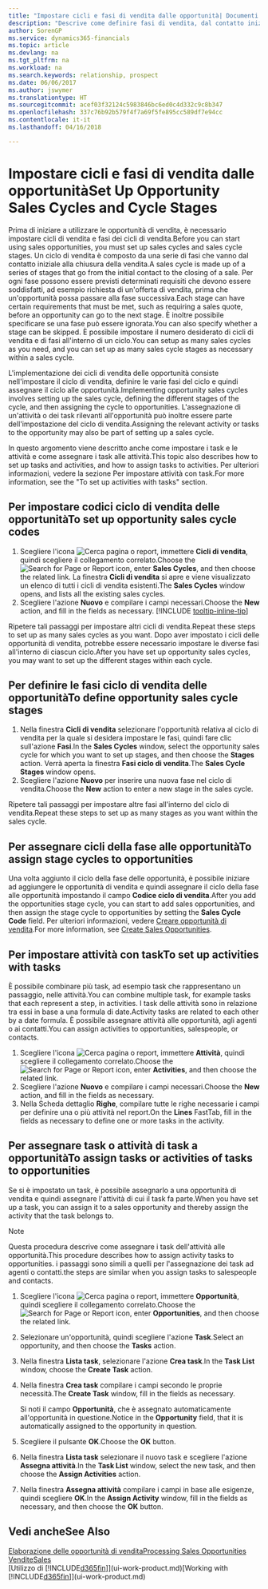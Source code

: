 ```yaml
---
title: "Impostare cicli e fasi di vendita dalle opportunità| Documenti Microsoft"
description: "Descrive come definire fasi di vendita, dal contatto iniziale alla chiusura, per creare un ciclo di vendita e assegnarlo alle opportunità in Finance and Operations, Business edition."
author: SorenGP
ms.service: dynamics365-financials
ms.topic: article
ms.devlang: na
ms.tgt_pltfrm: na
ms.workload: na
ms.search.keywords: relationship, prospect
ms.date: 06/06/2017
ms.author: jswymer
ms.translationtype: HT
ms.sourcegitcommit: acef03f32124c5983846bc6ed0c4d332c9c8b347
ms.openlocfilehash: 337c76b92b579f4f7a69f5fe895cc589df7e94cc
ms.contentlocale: it-it
ms.lasthandoff: 04/16/2018

---
```

# <a name="set-up-opportunity-sales-cycles-and-cycle-stages"></a><span data-ttu-id="dbc13-103">Impostare cicli e fasi di vendita dalle opportunità</span><span class="sxs-lookup"><span data-stu-id="dbc13-103">Set Up Opportunity Sales Cycles and Cycle Stages</span></span>
<span data-ttu-id="dbc13-104">Prima di iniziare a utilizzare le opportunità di vendita, è necessario impostare cicli di vendita e fasi dei cicli di vendita.</span><span class="sxs-lookup"><span data-stu-id="dbc13-104">Before you can start using sales opportunities, you must set up sales cycles and sales cycle stages.</span></span> <span data-ttu-id="dbc13-105">Un ciclo di vendita è composto da una serie di fasi che vanno dal contatto iniziale alla chiusura della vendita.</span><span class="sxs-lookup"><span data-stu-id="dbc13-105">A sales cycle is made up of a series of stages that go from the initial contact to the closing of a sale.</span></span> <span data-ttu-id="dbc13-106">Per ogni fase possono essere previsti determinati requisiti che devono essere soddisfatti, ad esempio richiesta di un'offerta di vendita, prima che un'opportunità possa passare alla fase successiva.</span><span class="sxs-lookup"><span data-stu-id="dbc13-106">Each stage can have certain requirements that must be met, such as requiring a sales quote, before an opportunity can go to the next stage.</span></span> <span data-ttu-id="dbc13-107">È inoltre possibile specificare se una fase può essere ignorata.</span><span class="sxs-lookup"><span data-stu-id="dbc13-107">You can also specify whether a stage can be skipped.</span></span> <span data-ttu-id="dbc13-108">È possibile impostare il numero desiderato di cicli di vendita e di fasi all'interno di un ciclo.</span><span class="sxs-lookup"><span data-stu-id="dbc13-108">You can setup as many sales cycles as you need, and you can set up as many sales cycle stages as necessary within a sales cycle.</span></span>

<span data-ttu-id="dbc13-109">L'implementazione dei cicli di vendita delle opportunità consiste nell'impostare il ciclo di vendita, definire le varie fasi del ciclo e quindi assegnare il ciclo alle opportunità.</span><span class="sxs-lookup"><span data-stu-id="dbc13-109">Implementing opportunity sales cycles involves setting up the sales cycle, defining the different stages of the cycle, and then assigning the cycle to opportunities.</span></span> <span data-ttu-id="dbc13-110">L'assegnazione di un'attività o dei task rilevanti all'opportunità può inoltre essere parte dell'impostazione del ciclo di vendita.</span><span class="sxs-lookup"><span data-stu-id="dbc13-110">Assigning the relevant activity or tasks to the opportunity may also be part of setting up a sales cycle.</span></span>

<span data-ttu-id="dbc13-111">In questo argomento viene descritto anche come impostare i task e le attività e come assegnare i task alle attività.</span><span class="sxs-lookup"><span data-stu-id="dbc13-111">This topic also describes how to set up tasks and activities, and how to assign tasks to activities.</span></span> <span data-ttu-id="dbc13-112">Per ulteriori informazioni, vedere la sezione Per impostare attività con task.</span><span class="sxs-lookup"><span data-stu-id="dbc13-112">For more information, see the "To set up activities with tasks" section.</span></span>

## <a name="to-set-up-opportunity-sales-cycle-codes"></a><span data-ttu-id="dbc13-113">Per impostare codici ciclo di vendita delle opportunità</span><span class="sxs-lookup"><span data-stu-id="dbc13-113">To set up opportunity sales cycle codes</span></span>
1. <span data-ttu-id="dbc13-114">Scegliere l'icona ![Cerca pagina o report](media/ui-search/search_small.png "icona Cerca pagina o report"), immettere **Cicli di vendita**, quindi scegliere il collegamento correlato.</span><span class="sxs-lookup"><span data-stu-id="dbc13-114">Choose the ![Search for Page or Report](media/ui-search/search_small.png "Search for Page or Report icon") icon, enter **Sales Cycles**, and then choose the related link.</span></span> <span data-ttu-id="dbc13-115">La finestra **Cicli di vendita** si apre e viene visualizzato un elenco di tutti i cicli di vendita esistenti.</span><span class="sxs-lookup"><span data-stu-id="dbc13-115">The **Sales Cycles** window opens, and lists all the existing sales cycles.</span></span>
2. <span data-ttu-id="dbc13-116">Scegliere l'azione **Nuovo** e compilare i campi necessari.</span><span class="sxs-lookup"><span data-stu-id="dbc13-116">Choose the **New** action, and fill in the fields as necessary.</span></span> [!INCLUDE [tooltip-inline-tip](includes/tooltip-inline-tip_md.md)]

<span data-ttu-id="dbc13-117">Ripetere tali passaggi per impostare altri cicli di vendita.</span><span class="sxs-lookup"><span data-stu-id="dbc13-117">Repeat these steps to set up as many sales cycles as you want.</span></span> <span data-ttu-id="dbc13-118">Dopo aver impostato i cicli delle opportunità di vendita, potrebbe essere necessario impostare le diverse fasi all'interno di ciascun ciclo.</span><span class="sxs-lookup"><span data-stu-id="dbc13-118">After you have set up opportunity sales cycles, you may want to set up the different stages within each cycle.</span></span>

## <a name="to-define-opportunity-sales-cycle-stages"></a><span data-ttu-id="dbc13-119">Per definire le fasi ciclo di vendita delle opportunità</span><span class="sxs-lookup"><span data-stu-id="dbc13-119">To define opportunity sales cycle stages</span></span>
1. <span data-ttu-id="dbc13-120">Nella finestra **Cicli di vendita** selezionare l'opportunità relativa al ciclo di vendita per la quale si desidera impostare le fasi, quindi fare clic sull'azione **Fasi**.</span><span class="sxs-lookup"><span data-stu-id="dbc13-120">In the **Sales Cycles** window, select the opportunity sales cycle for which you want to set up stages, and then choose the **Stages** action.</span></span> <span data-ttu-id="dbc13-121">Verrà aperta la finestra **Fasi ciclo di vendita**.</span><span class="sxs-lookup"><span data-stu-id="dbc13-121">The **Sales Cycle Stages** window opens.</span></span>
2. <span data-ttu-id="dbc13-122">Scegliere l'azione **Nuovo** per inserire una nuova fase nel ciclo di vendita.</span><span class="sxs-lookup"><span data-stu-id="dbc13-122">Choose the **New** action to enter a new stage in the sales cycle.</span></span>

<span data-ttu-id="dbc13-123">Ripetere tali passaggi per impostare altre fasi all'interno del ciclo di vendita.</span><span class="sxs-lookup"><span data-stu-id="dbc13-123">Repeat these steps to set up as many stages as you want within the sales cycle.</span></span>

## <a name="to-assign-stage-cycles-to-opportunities"></a><span data-ttu-id="dbc13-124">Per assegnare cicli della fase alle opportunità</span><span class="sxs-lookup"><span data-stu-id="dbc13-124">To assign stage cycles to opportunities</span></span>
<span data-ttu-id="dbc13-125">Una volta aggiunto il ciclo della fase delle opportunità, è possibile iniziare ad aggiungere le opportunità di vendita e quindi assegnare il ciclo della fase alle opportunità impostando il campo **Codice ciclo di vendita**.</span><span class="sxs-lookup"><span data-stu-id="dbc13-125">After you add the opportunities stage cycle, you can start to add sales opportunities, and then assign the stage cycle to opportunities by setting the **Sales Cycle Code** field.</span></span> <span data-ttu-id="dbc13-126">Per ulteriori informazioni, vedere [Creare opportunità di vendita](marketing-how-create-opportunities.md).</span><span class="sxs-lookup"><span data-stu-id="dbc13-126">For more information, see [Create Sales Opportunities](marketing-how-create-opportunities.md).</span></span>

## <a name="to-set-up-activities-with-tasks"></a><span data-ttu-id="dbc13-127">Per impostare attività con task</span><span class="sxs-lookup"><span data-stu-id="dbc13-127">To set up activities with tasks</span></span>
<span data-ttu-id="dbc13-128">È possibile combinare più task, ad esempio task che rappresentano un passaggio, nelle attività.</span><span class="sxs-lookup"><span data-stu-id="dbc13-128">You can combine multiple task, for example tasks that each represent a step, in activities.</span></span> <span data-ttu-id="dbc13-129">I task delle attività sono in relazione tra essi in base a una formula di date.</span><span class="sxs-lookup"><span data-stu-id="dbc13-129">Activity tasks are related to each other by a date formula.</span></span> <span data-ttu-id="dbc13-130">È possibile assegnare attività alle opportunità, agli agenti o ai contatti.</span><span class="sxs-lookup"><span data-stu-id="dbc13-130">You can assign activities to opportunities, salespeople, or contacts.</span></span>

1. <span data-ttu-id="dbc13-131">Scegliere l'icona ![Cerca pagina o report](media/ui-search/search_small.png "icona Cerca pagina o report"), immettere **Attività**, quindi scegliere il collegamento correlato.</span><span class="sxs-lookup"><span data-stu-id="dbc13-131">Choose the ![Search for Page or Report](media/ui-search/search_small.png "Search for Page or Report icon") icon, enter **Activities**, and then choose the related link.</span></span>
2. <span data-ttu-id="dbc13-132">Scegliere l'azione **Nuovo** e compilare i campi necessari.</span><span class="sxs-lookup"><span data-stu-id="dbc13-132">Choose the **New** action, and fill in the fields as necessary.</span></span>
3. <span data-ttu-id="dbc13-133">Nella Scheda dettaglio **Righe**, compilare tutte le righe necessarie i campi per definire una o più attività nel report.</span><span class="sxs-lookup"><span data-stu-id="dbc13-133">On the **Lines** FastTab, fill in the fields as necessary to define one or more tasks in the activity.</span></span>

## <a name="to-assign-tasks-or-activities-of-tasks-to-opportunities"></a><span data-ttu-id="dbc13-134">Per assegnare task o attività di task a opportunità</span><span class="sxs-lookup"><span data-stu-id="dbc13-134">To assign tasks or activities of tasks to opportunities</span></span>
<span data-ttu-id="dbc13-135">Se si è impostato un task, è possibile assegnarlo a una opportunità di vendita e quindi assegnare l'attività di cui il task fa parte.</span><span class="sxs-lookup"><span data-stu-id="dbc13-135">When you have set up a task, you can assign it to a sales opportunity and thereby assign the activity that the task belongs to.</span></span>

> [!NOTE]  
>   <span data-ttu-id="dbc13-136">Questa procedura descrive come assegnare i task dell'attività alle opportunità.</span><span class="sxs-lookup"><span data-stu-id="dbc13-136">This procedure describes how to assign activity tasks to opportunities.</span></span> <span data-ttu-id="dbc13-137">i passaggi sono simili a quelli per l'assegnazione dei task ad agenti o contatti.</span><span class="sxs-lookup"><span data-stu-id="dbc13-137">the steps are similar when you assign tasks to salespeople and contacts.</span></span>

1. <span data-ttu-id="dbc13-138">Scegliere l'icona ![Cerca pagina o report](media/ui-search/search_small.png "icona Cerca pagina o report"), immettere **Opportunità**, quindi scegliere il collegamento correlato.</span><span class="sxs-lookup"><span data-stu-id="dbc13-138">Choose the ![Search for Page or Report](media/ui-search/search_small.png "Search for Page or Report icon") icon, enter **Opportunities**, and then choose the related link.</span></span>
2. <span data-ttu-id="dbc13-139">Selezionare un'opportunità, quindi scegliere l'azione **Task**.</span><span class="sxs-lookup"><span data-stu-id="dbc13-139">Select an opportunity, and then choose the **Tasks** action.</span></span>
3. <span data-ttu-id="dbc13-140">Nella finestra **Lista task**, selezionare l'azione **Crea task**.</span><span class="sxs-lookup"><span data-stu-id="dbc13-140">In the **Task List** window, choose the **Create Task** action.</span></span>
4.  <span data-ttu-id="dbc13-141">Nella finestra **Crea task** compilare i campi secondo le proprie necessità.</span><span class="sxs-lookup"><span data-stu-id="dbc13-141">The **Create Task** window, fill in the fields as necessary.</span></span>

    <span data-ttu-id="dbc13-142">Si noti il campo **Opportunità**, che è assegnato automaticamente all'opportunità in questione.</span><span class="sxs-lookup"><span data-stu-id="dbc13-142">Notice in the **Opportunity** field, that it is automatically assigned to the opportunity in question.</span></span>
5. <span data-ttu-id="dbc13-143">Scegliere il pulsante **OK**.</span><span class="sxs-lookup"><span data-stu-id="dbc13-143">Choose the **OK** button.</span></span>
6. <span data-ttu-id="dbc13-144">Nella finestra **Lista task** selezionare il nuovo task e scegliere l'azione **Assegna attività**.</span><span class="sxs-lookup"><span data-stu-id="dbc13-144">In the **Task List** window, select the new task, and then choose the **Assign Activities** action.</span></span>
7. <span data-ttu-id="dbc13-145">Nella finestra **Assegna attività** compilare i campi in base alle esigenze, quindi scegliere **OK**.</span><span class="sxs-lookup"><span data-stu-id="dbc13-145">In the **Assign Activity** window, fill in the fields as necessary, and then choose the **OK** button.</span></span>

## <a name="see-also"></a><span data-ttu-id="dbc13-146">Vedi anche</span><span class="sxs-lookup"><span data-stu-id="dbc13-146">See Also</span></span>
[<span data-ttu-id="dbc13-147">Elaborazione delle opportunità di vendita</span><span class="sxs-lookup"><span data-stu-id="dbc13-147">Processing Sales Opportunities</span></span>](marketing-processing-sales-opportunities.md)  
[<span data-ttu-id="dbc13-148">Vendite</span><span class="sxs-lookup"><span data-stu-id="dbc13-148">Sales</span></span>](sales-manage-sales.md)  
<span data-ttu-id="dbc13-149">[Utilizzo di [!INCLUDE[d365fin](includes/d365fin_md.md)]](ui-work-product.md)</span><span class="sxs-lookup"><span data-stu-id="dbc13-149">[Working with [!INCLUDE[d365fin](includes/d365fin_md.md)]](ui-work-product.md)</span></span>

